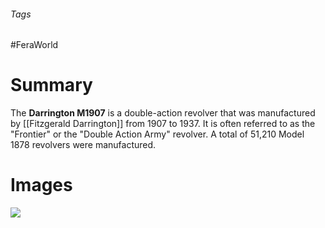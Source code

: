 ###### Tags

#FeraWorld

# Summary

The **Darrington M1907** is a double-action revolver that was manufactured by [[Fitzgerald Darrington]] from 1907 to 1937. It is often referred to as the "Frontier" or the "Double Action Army" revolver. A total of 51,210 Model 1878 revolvers were manufactured.

# Images
![](Colt-Model-1878-Double-Action-Revolver-7.png)